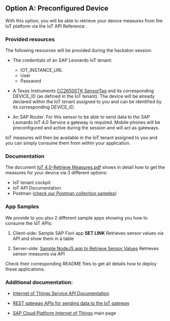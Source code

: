 ## Option A: Preconfigured Device

With this option, you will be able to retrieve your device measures from the IoT platform via the IoT API Reference .

### Provided resources 
The following resources will be provided during the hackaton session.

- The credentials of an SAP Leonardo IoT tenant:
    - IOT_INSTANCE_URL
    - User 
    - Password

- A Texas Instruments [CC2650STK SensorTag](http://www.ti.com/tool/TIDC-CC2650STK-SENSORTAG) and its corresponding DEVICE_ID (as defined in the IoT tenant).
The device will be already declared within the IoT tenant assigned to you and can be identified by its corresponding DEVICE_ID.

- An SAP Router.
For this sensor to be able to send data to the SAP Leonardo IoT 4.0 Service a gateway is required. Mobile phones will be preconfigured and active during the session and will act as gateways. 

IoT measures will then be available in the IoT tenant assigned to you and you can simply consume them from within your application.

### Documentation 
The document [IoT 4.0-Retrieve Measures.pdf](https://github.com/TrinidadMG/IoTBuildBlock/blob/master/A.%20Preconfigured%20Device/IoT%204.0-Retrieve%20Measures.pdf) shows in detail how to get the measures for your device via 3 different options:
- IoT tenant cockpit
- IoT API Documentation
- Postman ([check our Postman collection samples](https://github.com/TrinidadMG/IoTBuildBlock/blob/master/A.%20Preconfigured%20Device/IoT%204.0%20APIs.postman_collection.json)) 

### App Samples
We provide to you also 2 different sample apps showing you how to consume the IoT APIs:

1. Client-side: Sample SAP Fiori app **SET LINK**
Retrieves sensor values via API and show them in a table

2. Server-side: [Sample NodeJS app to Retrieve Sensor Values](https://github.com/TrinidadMG/IoTBuildBlock/tree/master/A.%20Preconfigured%20Device/Server-side%20App/iot_cf_readmeasures)
Retrieves sensor measures via API

Check their corresponding README files to get all details how to deploy these applications.

### Additional documentation:

- [Internet of Things Service API Documentation](https://trial.canary.cp.iot.sap/iot/core/api/v1/doc/)

- [REST gateway APIs for sending data to the IoT gateway](https://help.sap.com/viewer/d5f07bf9e1d646959a006f98d4cce321/Cloud/en-US)

- [SAP Cloud Platform Internet of Things](https://help.sap.com/viewer/product/SAP_CP_IOT_CF/Cloud/en-US) main page 


